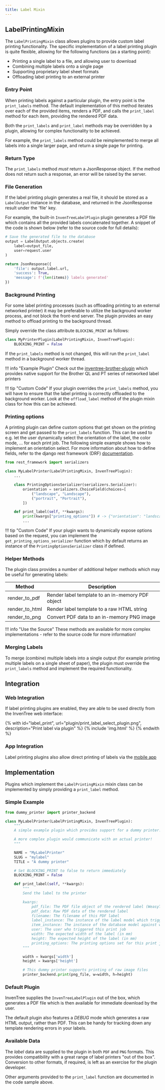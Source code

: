 ```yaml
---
title: Label Mixin
---
```


## LabelPrintingMixin

The `LabelPrintingMixin` class allows plugins to provide custom label printing functionality. The specific implementation of a label printing plugin is quite flexible, allowing for the following functions (as a starting point):

- Printing a single label to a file, and allowing user to download
- Combining multiple labels onto a single page
- Supporting proprietary label sheet formats
- Offloading label printing to an external printer

### Entry Point

When printing labels against a particular plugin, the entry point is the `print_labels` method. The default implementation of this method iterates over each of the provided items, renders a PDF, and calls the `print_label` method for each item, providing the rendered PDF data.

Both the `print_labels` and `print_label` methods may be overridden by a plugin, allowing for complex functionality to be achieved.

For example, the `print_labels` method could be reimplemented to merge all labels into a single larger page, and return a single page for printing.

### Return Type

The `print_labels` method *must* return a JsonResponse object. If the method does not return such a response, an error will be raised by the server.

### File Generation

If the label printing plugin generates a real file, it should be stored as a `LabelOutput` instance in the database, and returned in the JsonResponse result under the 'file' key.

For example, the built-in `InvenTreeLabelPlugin` plugin generates a PDF file which contains all the provided labels concatenated together. A snippet of the code is shown below (refer to the source code for full details):

```python
# Save the generated file to the database
output = LabelOutput.objects.create(
    label=output_file,
    user=request.user
)

return JsonResponse({
    'file': output.label.url,
    'success': True,
    'message': f'{len(items)} labels generated'
})
```

### Background Printing

For some label printing processes (such as offloading printing to an external networked printer) it may be preferable to utilize the background worker process, and not block the front-end server.
The plugin provides an easy method to offload printing to the background thread.

Simply override the class attribute `BLOCKING_PRINT` as follows:

```python
class MyPrinterPlugin(LabelPrintingMixin, InvenTreePlugin):
    BLOCKING_PRINT = False
```

If the `print_labels` method is not changed, this will run the `print_label` method in a background worker thread.

!!! info "Example Plugin"
    Check out the [inventree-brother-plugin](https://github.com/inventree/inventree-brother-plugin) which provides native support for the Brother QL and PT series of networked label printers

!!! tip "Custom Code"
    If your plugin overrides the `print_labels` method, you will have to ensure that the label printing is correctly offloaded to the background worker. Look at the `offload_label` method of the plugin mixin class for how this can be achieved.

### Printing options

A printing plugin can define custom options that get shown on the printing screen and get passed to the `print_labels` function. This can be used to e.g. let the user dynamically select the orientation of the label, the color mode, ... for each print job.
The following simple example shows how to implement an orientation select. For more information about how to define fields, refer to the django rest framework (DRF) [documentation](https://www.django-rest-framework.org/api-guide/fields/).

```py
from rest_framework import serializers

class MyLabelPrinter(LabelPrintingMixin, InvenTreePlugin):
    ...

    class PrintingOptionsSerializer(serializers.Serializer):
        orientation = serializers.ChoiceField(choices=[
            ("landscape", "Landscape"),
            ("portrait", "Portrait"),
        ])

    def print_label(self, **kwargs):
        print(kwargs["printing_options"]) # -> {"orientation": "landscape"}
        ...
```

!!! tip "Custom Code"
    If your plugin wants to dynamically expose options based on the request, you can implement the `get_printing_options_serializer` function which by default returns an instance
    of the `PrintingOptionsSerializer` class if defined.

### Helper Methods

The plugin class provides a number of additional helper methods which may be useful for generating labels:

| Method | Description |
| --- | --- |
| render_to_pdf | Render label template to an in-memory PDF object |
| render_to_html | Render label template to a raw HTML string |
| render_to_png | Convert PDF data to an in-memory PNG image |

!!! info "Use the Source"
    These methods are available for more complex implementations - refer to the source code for more information!

### Merging Labels

To merge (combine) multiple labels into a single output (for example printing multiple labels on a single sheet of paper), the plugin must override the `print_labels` method and implement the required functionality.

## Integration

### Web Integration

If label printing plugins are enabled, they are able to be used directly from the InvenTree web interface:

{% with id="label_print", url="plugin/print_label_select_plugin.png", description="Print label via plugin" %}
{% include 'img.html' %}
{% endwith %}

### App Integration

Label printing plugins also allow direct printing of labels via the [mobile app](../../app/stock.md#print-label)

## Implementation

Plugins which implement the `LabelPrintingMixin` mixin class can be implemented by simply providing a `print_label` method.

### Simple Example

```python
from dummy_printer import printer_backend

class MyLabelPrinter(LabelPrintingMixin, InvenTreePlugin):
    """
    A simple example plugin which provides support for a dummy printer.

    A more complex plugin would communicate with an actual printer!
    """

    NAME = "MyLabelPrinter"
    SLUG = "mylabel"
    TITLE = "A dummy printer"

    # Set BLOCKING_PRINT to false to return immediately
    BLOCKING_PRINT = False

    def print_label(self, **kwargs):
        """
        Send the label to the printer

        kwargs:
            pdf_file: The PDF file object of the rendered label (WeasyTemplateResponse object)
            pdf_data: Raw PDF data of the rendered label
            filename: The filename of this PDF label
            label_instance: The instance of the label model which triggered the print_label() method
            item_instance: The instance of the database model against which the label is printed
            user: The user who triggered this print job
            width: The expected width of the label (in mm)
            height: The expected height of the label (in mm)
            printing_options: The printing options set for this print job defined in the PrintingOptionsSerializer
        """

        width = kwargs['width']
        height = kwargs['height']

        # This dummy printer supports printing of raw image files
        printer_backend.print(png_file, w=width, h=height)
```

### Default Plugin

InvenTree supplies the `InvenTreeLabelPlugin` out of the box, which generates a PDF file which is then available for immediate download by the user.

The default plugin also features a *DEBUG* mode which generates a raw HTML output, rather than PDF. This can be handy for tracking down any template rendering errors in your labels.

### Available Data

The *label* data are supplied to the plugin in both `PDF` and `PNG` formats. This provides compatibility with a great range of label printers "out of the box". Conversion to other formats, if required, is left as an exercise for the plugin developer.

Other arguments provided to the `print_label` function are documented in the code sample above.

